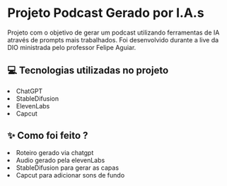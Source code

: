 <h1>Projeto Podcast Gerado por I.A.s</h1>
Projeto com o objetivo de gerar um podcast utilizando ferramentas de IA através de prompts mais trabalhados. Foi desenvolvido durante a live da DIO ministrada pelo professor Felipe Aguiar.<br>

<h2>💻 Tecnologias utilizadas no projeto</h2>
<li> ChatGPT</li>
<li> StableDifusion</li>
<li> ElevenLabs</li>
<li> Capcut</li>

<h2>✨ Como foi feito ?</h2>
<li> Roteiro gerado via chatgpt</li>
<li> Audio gerado pela elevenLabs</li>
<li> StableDifusion para gerar as capas</li>
<li> Capcut para adicionar sons de fundo</li>
